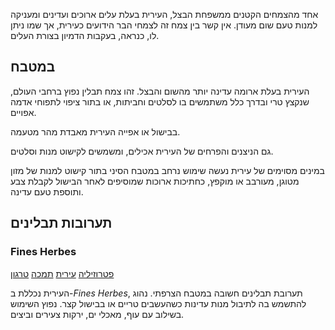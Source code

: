 אחד מהצמחים הקטנים ממשפחת הבצל, העירית בעלת עלים ארוכים ועדינים ומעניקה למנות טעם שום מעודן. אין קשר בין צמח זה לצמחי הבר הידועים כעירית, אך שמו ניתן לו, כנראה, בעקבות הדמיון בצורת העלים.

## במטבח

העירית בעלת ארומה עדינה יותר מהשום והבצל. זהו צמח תבלין נפוץ ברחבי העולם, שנקצץ טרי ובדרך כלל משתמשים בו לסלטים וחביתות, או בתור ציפוי לתפוחי אדמה אפויים.

בבישול או אפייה העירית מאבדת מהר מטעמה.

גם הניצנים והפרחים של העירית אכילים, ומשמשים לקישוט מנות וסלטים.

במינים מסוימים של עירית נעשה שימוש נרחב במטבח הסיני בתור קישוט למנות של מזון מטוגן, מעורבב או מוקפץ, כחתיכות ארוכות שמוסיפים לאחר הבישול לקבלת צבע ותוספת טעם עדינה.

## תערובות תבלינים

### Fines Herbes

[פטרוזיליה](parsley "HerbIcon") [עירית](chives "HerbIcon") [תמכה](chervil "HerbIcon") [טרגון](tarragon "HerbIcon")

העירית נכללת ב-*Fines Herbes*, תערובת תבלינים חשובה במטבח הצרפתי. נהוג להתשמש בה לתיבול מנות עדינות כשהעשבים טריים או בבישול קצר. נפוץ השימוש בשילוב עם עוף, מאכלי ים, ירקות צעירים וביצים.



